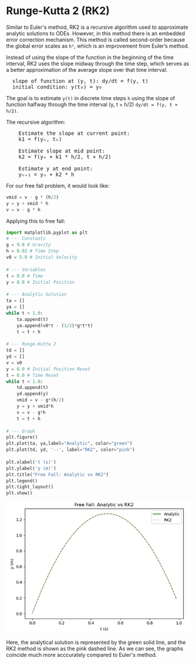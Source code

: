 # Runge-Kutta 2 (RK2)
Similar to Euler's method, RK2 is  a recursive algorithm used to approximate analytic solutions to ODEs. However, in this method there is an embedded error correction mechanism. This method is called second-order because the global error scales as ```h²```, which is an improvement from Euler’s method.

Instead of using the slope of the function in the beginning of the time interval, RK2 uses the slope midway through the time step, which serves as a better approximation of the average slope over that time interval.
<pre>
  slope of function at (y, t): dy/dt = f(y, t)
  initial condition: y(t₀) = y₀
</pre>
The goal is to estimate ```y(t)``` in discrete time steps ```h``` using the slope of function halfway through the time interval (y, t + h/2) ```dy/dt = f(y, t + h/2)```.

The recursive algorithm:
<pre>
    Estimate the slope at current point:
    k1 = f(yₙ, tₙ)

    Estimate slope at mid point:
    k2 = f(yₙ + k1 * h/2, t + h/2)

    Estimate y at end point:
    yₙ₊₁ = yₙ + k2 * h
</pre>

For our free fall problem, it would look like:
```python
vmid = v - g * (h/2)
y = y + vmid * h
v = v - g * h
```
Applying this to free fall:
```python
import matplotlib.pyplot as plt
# --- Constants
g = 9.8 # Gravity
h = 0.02 # Time Step
v0 = 5.0 # Initial Velocity

# --- Variables
t = 0.0 # Time
y = 0.0 # Initial Position

# --- Analytic Solution
ta = []
ya = []
while t < 1.0:
    ta.append(t)
    ya.append(v0*t - (1/2)*g*t*t)
    t = t + h

# --- Runge-Kutta 2
td = []
yd = []
v = v0
y = 0.0 # Initial Position Reset
t = 0.0 # Time Reset
while t < 1.0:
    td.append(t)
    yd.append(y)
    vmid = v - g*(h/2)
    y = y + vmid*h
    v = v - g*h
    t = t + h

# --- Graph
plt.figure()
plt.plot(ta, ya,label="Analytic", color="green")
plt.plot(td, yd, '--', label="RK2", color="pink")

plt.xlabel('t (s)')
plt.ylabel('y (m)')
plt.title("Free Fall: Analytic vs RK2")
plt.legend()
plt.tight_layout()
plt.show()
```
![Description](images/rk2-method-projectile.png)

Here, the analytical solution is represented by the green solid line, and the RK2 method is shown as the pink dashed line. As we can see, the graphs coincide much more acccurately compared to Euler's method.
